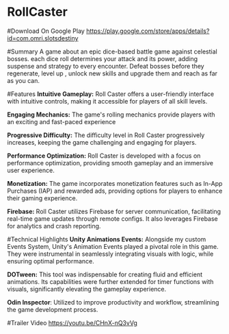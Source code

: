 # RollCaster

#Download On Google Play
https://play.google.com/store/apps/details?id=com.omri.slotsdestiny

#Summary
A game about an epic dice-based battle game against celestial bosses.
each dice roll determines your attack and its power, adding suspense and strategy to every encounter.
Defeat bosses before they regenerate, level up , unlock new skills and upgrade them and reach as far as you can.

#Features
**Intuitive Gameplay:** Roll Caster offers a user-friendly interface with intuitive controls, making it accessible for players of all skill levels.

**Engaging Mechanics:** The game's rolling mechanics provide players with an exciting and fast-paced experience

**Progressive Difficulty:** The difficulty level in Roll Caster progressively increases, keeping the game challenging and engaging for players.

**Performance Optimization:** Roll Caster is developed with a focus on performance optimization, providing smooth gameplay and an immersive user experience.

**Monetization:** The game incorporates monetization features such as In-App Purchases (IAP) and rewarded ads, providing options for players to enhance their gaming experience.

**Firebase:** Roll Caster utilizes Firebase for server communication, facilitating real-time game updates through remote configs. It also leverages Firebase for analytics and crash reporting.

#Technical Highlights
**Unity Animations Events:** Alongside my custom Events System, Unity's Animation Events played a pivotal role in this game. They were instrumental in seamlessly integrating visuals with logic, while ensuring optimal performance.

**DOTween:** This tool was indispensable for creating fluid and efficient animations. Its capabilities were further extended for timer functions with visuals, significantly elevating the gameplay experience.

**Odin Inspector**: Utilized to improve productivity and workflow, streamlining the game development process.

#Trailer Video
https://youtu.be/CHnX-nQ3vVg
